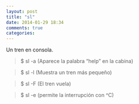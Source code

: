 ```yaml
---
layout: post
title: "sl"
date: 2014-01-29 18:34
comments: true
categories: 
---
```

Un tren en consola.

>$ sl -a (Aparece la palabra “help” en la cabina)

>$ sl -l  (Muestra un tren más pequeño)

>$ sl -F  (El tren vuela)

>$ sl -e  (permite la interrupción con ^C)


